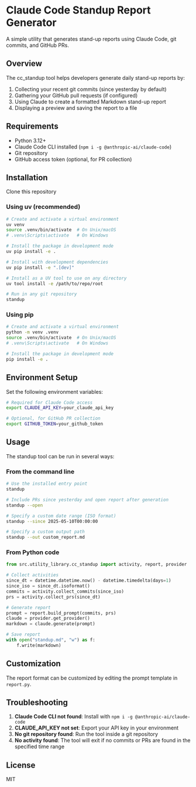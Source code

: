 # Claude Code Standup Report Generator

A simple utility that generates stand-up reports using Claude Code, git commits, and GitHub PRs.

## Overview

The cc_standup tool helps developers generate daily stand-up reports by:

1. Collecting your recent git commits (since yesterday by default)
2. Gathering your GitHub pull requests (if configured)
3. Using Claude to create a formatted Markdown stand-up report
4. Displaying a preview and saving the report to a file

## Requirements

- Python 3.12+
- Claude Code CLI installed (`npm i -g @anthropic-ai/claude-code`)
- Git repository
- GitHub access token (optional, for PR collection)

## Installation

Clone this repository

### Using uv (recommended)

```bash
# Create and activate a virtual environment
uv venv
source .venv/bin/activate  # On Unix/macOS
# .venv\Scripts\activate   # On Windows

# Install the package in development mode
uv pip install -e .

# Install with development dependencies
uv pip install -e ".[dev]"

# Install as a UV tool to use on any directory
uv tool install -e /path/to/repo/root

# Run in any git repository
standup
```

### Using pip

```bash
# Create and activate a virtual environment
python -m venv .venv
source .venv/bin/activate  # On Unix/macOS
# .venv\Scripts\activate   # On Windows

# Install the package in development mode
pip install -e .
```

## Environment Setup

Set the following environment variables:

```bash
# Required for Claude Code access
export CLAUDE_API_KEY=your_claude_api_key

# Optional, for GitHub PR collection
export GITHUB_TOKEN=your_github_token
```

## Usage

The standup tool can be run in several ways:

### From the command line

```bash
# Use the installed entry point
standup

# Include PRs since yesterday and open report after generation
standup --open

# Specify a custom date range (ISO format)
standup --since 2025-05-10T00:00:00

# Specify a custom output path
standup --out custom_report.md
```

### From Python code

```python
from src.utility_library.cc_standup import activity, report, provider

# Collect activities
since_dt = datetime.datetime.now() - datetime.timedelta(days=1)
since_iso = since_dt.isoformat()
commits = activity.collect_commits(since_iso)
prs = activity.collect_prs(since_dt)

# Generate report
prompt = report.build_prompt(commits, prs)
claude = provider.get_provider()
markdown = claude.generate(prompt)

# Save report
with open("standup.md", "w") as f:
    f.write(markdown)
```

## Customization

The report format can be customized by editing the prompt template in `report.py`.

## Troubleshooting

1. **Claude Code CLI not found**: Install with `npm i -g @anthropic-ai/claude-code`
2. **CLAUDE_API_KEY not set**: Export your API key in your environment
3. **No git repository found**: Run the tool inside a git repository
4. **No activity found**: The tool will exit if no commits or PRs are found in the specified time range

## License

MIT
